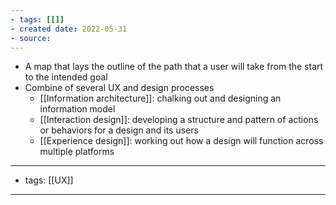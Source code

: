 ```yaml
---
- tags: [[]]
- created date: 2022-05-31
- source: 
---
```

-   A map that lays the outline of the path that a user will take from the start to the intended goal
-   Combine of several UX and design processes
    -   [[Information architecture]]: chalking out and designing an information model
    -   [[Interaction design]]: developing a structure and pattern of actions or behaviors for a design and its users
    -   [[Experience design]]: working out how a design will function across multiple platforms
---
- tags: [[UX]]
---